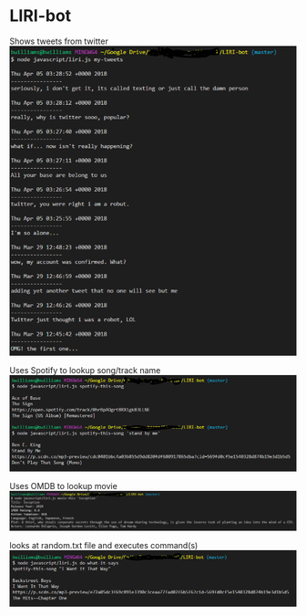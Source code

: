 # LIRI-bot

Shows tweets from twitter
<img src="./images/my-tweets.PNG">

Uses Spotify to lookup song/track name
<img src="./images/spotify-this-song.PNG">

Uses OMDB to lookup movie
<img src="./images/movie-this.PNG">

looks at random.txt file and executes command(s)
<img src="./images/do-what-it-says.PNG">